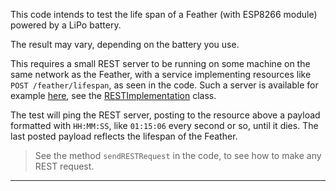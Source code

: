This code intends to test the life span of a Feather (with ESP8266 module) powered by a LiPo battery.

The result may vary, depending on the battery you use.

This requires a small REST server to be running on some machine on the same network as the Feather,
with a service implementing resources like `POST /feather/lifespan`, as seen in the code.
Such a server is available for example [here](https://github.com/OlivierLD/raspberry-coffee/tree/master/RESTNavServer), see the [RESTImplementation](https://github.com/OlivierLD/raspberry-coffee/blob/master/RESTNavServer/src/java/navrest/RESTImplementation.java) class.

The test will ping the REST server, posting to the resource above a payload formatted with `HH:MM:SS`, like `01:15:06` every second or so, until it dies.
The last posted payload reflects the lifespan of the Feather.

> See the method `sendRESTRequest` in the code, to see how to make any REST request.

---
